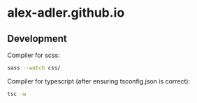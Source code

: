 # alex-adler.github.io


## Development

Compiler for scss:
```bash
sass --watch css/
```
Compiler for typescript (after ensuring tsconfig.json is correct):
```bash
tsc -w
```